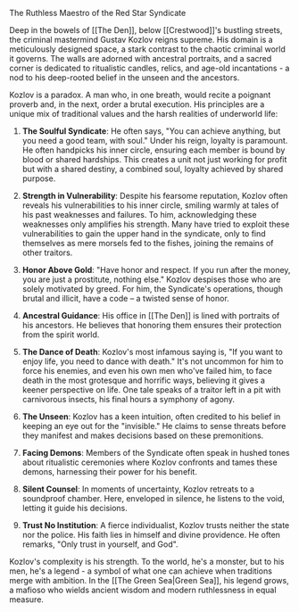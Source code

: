 The Ruthless Maestro of the Red Star Syndicate

Deep in the bowels of [[The Den]], below [[Crestwood]]'s bustling streets, the criminal mastermind Gustav Kozlov reigns supreme. His domain is a meticulously designed space, a stark contrast to the chaotic criminal world it governs. The walls are adorned with ancestral portraits, and a sacred corner is dedicated to ritualistic candles, relics, and age-old incantations - a nod to his deep-rooted belief in the unseen and the ancestors.

Kozlov is a paradox. A man who, in one breath, would recite a poignant proverb and, in the next, order a brutal execution. His principles are a unique mix of traditional values and the harsh realities of underworld life:

1. **The Soulful Syndicate**: He often says, "You can achieve anything, but you need a good team, with soul." Under his reign, loyalty is paramount. He often handpicks his inner circle, ensuring each member is bound by blood or shared hardships. This creates a unit not just working for profit but with a shared destiny, a combined soul, loyalty achieved by shared purpose.

2. **Strength in Vulnerability**: Despite his fearsome reputation, Kozlov often reveals his vulnerabilities to his inner circle, smiling warmly at tales of his past weaknesses and failures. To him, acknowledging these weaknesses only amplifies his strength. Many have tried to exploit these vulnerabilities to gain the upper hand in the syndicate, only to find themselves as mere morsels fed to the fishes, joining the remains of other traitors.

3. **Honor Above Gold**: "Have honor and respect. If you run after the money, you are just a prostitute, nothing else." Kozlov despises those who are solely motivated by greed. For him, the Syndicate's operations, though brutal and illicit, have a code – a twisted sense of honor.

4. **Ancestral Guidance**: His office in [[The Den]] is lined with portraits of his ancestors. He believes that honoring them ensures their protection from the spirit world.

5. **The Dance of Death**: Kozlov's most infamous saying is, "If you want to enjoy life, you need to dance with death." It's not uncommon for him to force his enemies, and even his own men who've failed him, to face death in the most grotesque and horrific ways, believing it gives a keener perspective on life. One tale speaks of a traitor left in a pit with carnivorous insects, his final hours a symphony of agony.

6. **The Unseen**: Kozlov has a keen intuition, often credited to his belief in keeping an eye out for the "invisible." He claims to sense threats before they manifest and makes decisions based on these premonitions.

7. **Facing Demons**: Members of the Syndicate often speak in hushed tones about ritualistic ceremonies where Kozlov confronts and tames these demons, harnessing their power for his benefit.

8. **Silent Counsel**: In moments of uncertainty, Kozlov retreats to a soundproof chamber. Here, enveloped in silence, he listens to the void, letting it guide his decisions.

9. **Trust No Institution**: A fierce individualist, Kozlov trusts neither the state nor the police. His faith lies in himself and divine providence. He often remarks, "Only trust in yourself, and God".

Kozlov's complexity is his strength. To the world, he's a monster, but to his men, he's a legend - a symbol of what one can achieve when traditions merge with ambition. In the [[The Green Sea|Green Sea]], his legend grows, a mafioso who wields ancient wisdom and modern ruthlessness in equal measure.